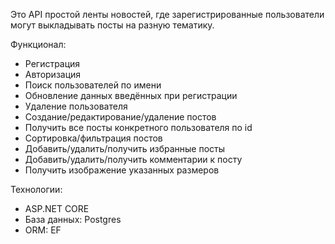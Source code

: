 Это API простой ленты новостей, где зарегистрированные пользователи могут выкладывать посты на разную тематику.

Функционал:
- Регистрация
- Авторизация
- Поиск пользователей по имени
- Обновление данных введённых при регистрации
- Удаление пользователя
- Создание/редактирование/удаление постов
- Получить все посты конкретного пользователя по id
- Сортировка/фильтрация постов
- Добавить/удалить/получить избранные посты
- Добавить/удалить/получить комментарии к посту
- Получить изображение указанных размеров

Технологии:
- ASP.NET CORE
- База данных: Postgres
- ОRМ: EF

